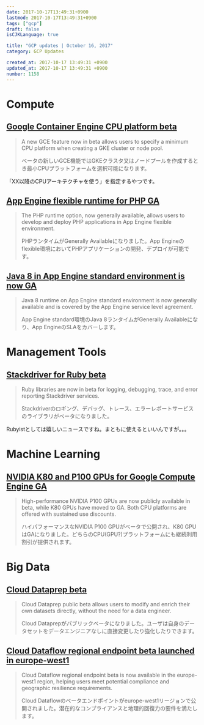 ```yaml
---
date: 2017-10-17T13:49:31+0900
lastmod: 2017-10-17T13:49:31+0900
tags: ["gcp"]
draft: false
isCJKLanguage: true

title: "GCP updates | October 16, 2017"
category: GCP Updates

created_at: 2017-10-17 13:49:31 +0900
updated_at: 2017-10-17 13:49:31 +0900
number: 1158
---
```


# Compute
## [Google Container Engine CPU platform beta](https://cloud.google.com/container-engine/docs/min-cpu-platform)
> A new GCE feature now in beta allows users to specify a minimum CPU platform when creating a GKE cluster or node pool.
>
> ベータの新しいGCE機能ではGKEクラスタ又はノードプールを作成するとき最小CPUプラットフォームを選択可能になります。

「XX以降のCPUアーキテクチャを使う」を指定するやつです。

## [App Engine flexible runtime for PHP GA](https://cloud.google.com/appengine/docs/flexible/php/)
> The PHP runtime option, now generally available, allows users to develop and deploy PHP applications in App Engine flexible environment.
>
> PHPランタイムがGenerally Availableになりました。App Engineのflexible環境においてPHPアプリケーションの開発、デプロイが可能です。

## [Java 8 in App Engine standard environment is now GA](https://cloud.google.com/appengine/docs/standard/java/runtime-java8)
> Java 8 runtime on App Engine standard environment is now generally available and is covered by the App Engine service level agreement.
>
> App Engine standard環境のJava 8ランタイムがGenerally Availableになり、App EngineのSLAをカバーします。

# Management Tools
## [Stackdriver for Ruby beta](https://cloud.google.com/ruby/docs/stackdriver)
> Ruby libraries are now in beta for logging, debugging, trace, and error reporting Stackdriver services.
>
> Stackdriverのロギング、デバッグ、トレース、エラーレポートサービスのライブラリがベータになりました。

Rubyistとしては嬉しいニュースですね。まともに使えるといいんですが。。。

# Machine Learning
## [NVIDIA K80 and P100 GPUs for Google Compute Engine GA](https://cloudplatform.googleblog.com/2017/09/introducing-faster-GPUs-for-Google-Compute-Engine.html)
> High-performance NVIDIA P100 GPUs are now publicly available in beta, while K80 GPUs have moved to GA. Both CPU platforms are offered with sustained use discounts.
>
> ハイパフォーマンスなNVIDIA P100 GPUがベータで公開され、K80 GPUはGAになりました。どちらのCPU(GPU?)プラットフォームにも継続利用割引が提供されます。

# Big Data
## [Cloud Dataprep beta](https://cloud.google.com/dataprep/)
> Cloud Dataprep public beta allows users to modify and enrich their own datasets directly, without the need for a data engineer.
>
> Cloud Dataprepがパブリックベータになりました。ユーザは自身のデータセットをデータエンジニアなしに直接変更したり強化したりできます。

## [Cloud Dataflow regional endpoint beta launched in europe-west1](https://cloud.google.com/dataflow/docs/concepts/regional-endpoints)
> Cloud Dataflow regional endpoint beta is now available in the europe-west1 region, helping users meet potential compliance and geographic resilience requirements.
>
> Cloud Dataflowのベータエンドポイントがeurope-west1リージョンで公開されました。潜在的なコンプライアンスと地理的回復力の要件を満たします。
